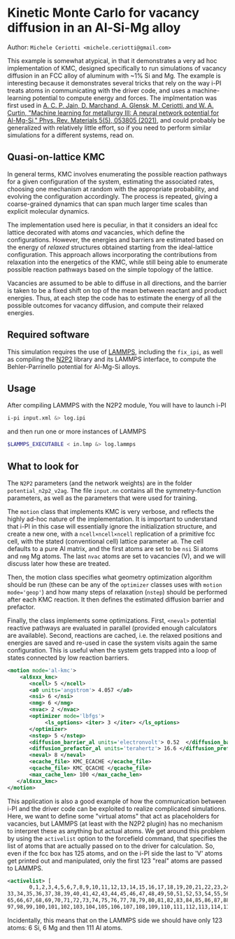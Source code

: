 Kinetic Monte Carlo for vacancy diffusion in an Al-Si-Mg alloy
==============================================================

Author: `Michele Ceriotti <michele.ceriotti@gmail.com>`

This example is somewhat atypical, in that it demonstrates a very ad hoc implementation of 
KMC, designed specifically to run simulations of vacancy diffusion in an FCC alloy of aluminum
with ~1% Si and Mg. 
The example is interesting because it demonstrates several tricks that rely on the way i-PI treats
atoms in communicating with the driver code, and uses a machine-learning potential to compute
energy and forces. 
The implmentation was first used in 
[A. C. P. Jain, D. Marchand, A. Glensk, M. Ceriotti, and W. A. Curtin, "Machine learning for metallurgy III: A neural network potential for Al-Mg-Si," Phys. Rev. Materials 5(5), 053805 (2021)](https://doi.org/10.1103/PhysRevMaterials.5.053805), 
and could probably be generalized with relatively little effort, so if you need to perform similar
simulations for a different systems, read on. 

Quasi-on-lattice KMC
--------------------

In general terms, KMC involves enumerating the possible reaction pathways for a given configuration
of the system, estimating the associated rates, choosing one mechanism at random with the appropriate
probability, and evolving the configuration accordingly. The process is repeated, giving a coarse-grained
dynamics that can span much larger time scales than explicit molecular dynamics. 

The implementation used here is peculiar, in that it considers an ideal fcc lattice decorated with
atoms *and* vacancies, which define the configurations. However, the energies and barriers are estimated
based on the energy of *relaxed* structures obtained starting from the ideal-lattice configuration.
This approach allows incorporating the contributions from relaxation into the energetics of the KMC, while 
still being able to enumerate possible reaction pathways based on the simple topology of the lattice. 

Vacancies are assumed to be able to diffuse in all directions, and the barrier is taken to be a fixed 
shift on top of the mean between reactant and product energies. 
Thus, at each step the code has to estimate the energy of all the possible outcomes for vacancy 
diffusion, and compute their relaxed energies. 


Required software
-----------------

This simulation requires the use of [LAMMPS](https://www.lammps.org/), including the 
`fix_ipi`, as well as compiling the [N2P2](https://compphysvienna.github.io/n2p2) library
and its LAMMPS interface, to compute the Behler-Parrinello potential for Al-Mg-Si alloys. 

Usage
-----

After compiling LAMMPS with the N2P2 module, You will have to launch i-PI

```bash
i-pi input.xml &> log.ipi
```

and then run one or more instances of LAMMPS

```bash
$LAMMPS_EXECUTABLE < in.lmp &> log.lammps
```

What to look for
----------------

The `N2P2` parameters (and the network weights) are in the folder `potential_n2p2_v2ag`. 
The file `input.nn` contains all the symmetry-function parameters, as well as the parameters that 
were used for training.


The `motion` class that implements KMC is very verbose, and reflects the highly ad-hoc nature 
of the implementation. It is important to understand that i-PI in this case will essentially ignore
the initialization structure, and create a new one, with a `ncell×ncell×ncell` replication of a primitive 
fcc cell, with the stated (conventional cell) lattice parameter `a0`. The cell defaults to a pure Al
matrix, and the first atoms are set to be `nsi` Si atoms and `nmg` Mg atoms. The last `nvac` atoms are 
set to vacancies (V), and we will discuss later how these are treated. 

Then, the motion class specifies what geometry optimization algorithm should be run (these can be any 
of the `optimizer` classes uses with `motion mode='geop'`) and how many steps of relaxation (`nstep`) should be performed after each KMC reaction. It then defines the estimated diffusion barrier and prefactor.

Finally, the class implements some optimizations. First, `<neval>` potential reactive pathways are
evaluated in parallel (provided enough calculators are available). Second, reactions are cached, 
i.e. the relaxed positions and energies are saved and re-used in case the system visits again the same
configuration. This is useful when the system gets trapped into a loop of states connected by low 
reaction barriers. 

```xml
<motion mode='al-kmc'>
    <al6xxx_kmc>
       <ncell> 5 </ncell>
       <a0 units='angstrom'> 4.057 </a0>       
       <nsi> 6 </nsi>
       <nmg> 6 </nmg>
       <nvac> 2 </nvac>
       <optimizer mode='lbfgs'> 
            <ls_options> <iter> 3 </iter> </ls_options>
       </optimizer>
       <nstep> 5 </nstep>
       <diffusion_barrier_al units='electronvolt'> 0.52  </diffusion_barrier_al> <!-- Mantina2009 dHm -->
       <diffusion_prefactor_al units='terahertz'> 16.6 </diffusion_prefactor_al> <!-- Mantina2009 v*  -->
       <neval> 8 </neval>
       <ecache_file> KMC_ECACHE </ecache_file>
       <qcache_file> KMC_QCACHE </qcache_file>
       <max_cache_len> 100 </max_cache_len>   
   </al6xxx_kmc>
</motion>
```

This application is also a good example of how the communication between i-PI and the driver code can
be exploited to realize complicated simulations. Here, we want to define some "virtual atoms" that 
act as placeholders for vacancies, but LAMMPS (at least with the N2P2 plugin) has no mechanism to 
interpret these as anything but actual atoms. We get around this problem by using the 
`activelist` option to the forcefield command, that specifies the list of atoms that are
actually passed on to the driver for calculation. So, even if the fcc box has 125 atoms,
and on the i-PI side the last to 'V' atoms get printed out and manipulated, only the first
123 "real" atoms are passed to LAMMPS. 

```xml
<activelist> [
       0,1,2,3,4,5,6,7,8,9,10,11,12,13,14,15,16,17,18,19,20,21,22,23,24,25,26,27,28,29,30,31,32,
33,34,35,36,37,38,39,40,41,42,43,44,45,46,47,48,49,50,51,52,53,54,55,56,57,58,59,60,61,62,63,64,
65,66,67,68,69,70,71,72,73,74,75,76,77,78,79,80,81,82,83,84,85,86,87,88,89,90,91,92,93,94,95,96,
97,98,99,100,101,102,103,104,105,106,107,108,109,110,111,112,113,114,115,116,117,118,119,120,121,122] </activelist>
```

Incidentally, this means that on the LAMMPS side we should have only 123 atoms: 
6 Si, 6 Mg and then 111 Al atoms. 
